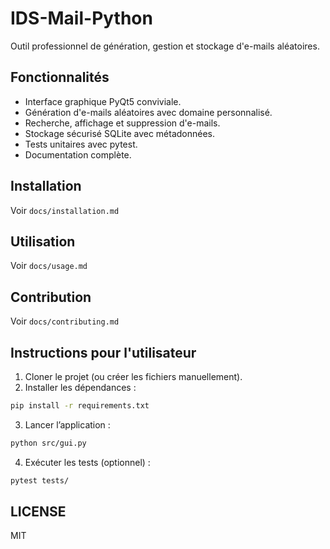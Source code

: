 # IDS-Mail-Python

Outil professionnel de génération, gestion et stockage d'e-mails aléatoires.

## Fonctionnalités

- Interface graphique PyQt5 conviviale.
- Génération d'e-mails aléatoires avec domaine personnalisé.
- Recherche, affichage et suppression d'e-mails.
- Stockage sécurisé SQLite avec métadonnées.
- Tests unitaires avec pytest.
- Documentation complète.

## Installation

Voir `docs/installation.md`

## Utilisation

Voir `docs/usage.md`

## Contribution

Voir `docs/contributing.md`

## Instructions pour l'utilisateur

1. Cloner le projet (ou créer les fichiers manuellement).
2. Installer les dépendances :

```bash
pip install -r requirements.txt
```
3. Lancer l’application :

```bash
python src/gui.py
```
4. Exécuter les tests (optionnel) :

```bash
pytest tests/
```

## LICENSE

MIT
